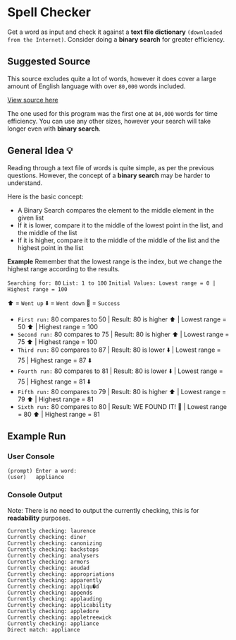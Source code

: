 # Spell Checker
Get a word as input and check it against a **text file dictionary** `(downloaded from the Internet)`. Consider doing a **binary search** for greater efficiency.

## Suggested Source
This source excludes quite a lot of words, however it does cover a large amount of English language with over `80,000` words included.

[View source here](http://www.gwicks.net/dictionaries.htm)

The one used for this program was the first one at `84,000` words for time efficiency.
You can use any other sizes, however your search will take longer even with **binary search**.

## General Idea :bulb:
Reading through a text file of words is quite simple, as per the previous questions. However, the concept of a **binary search** may be harder to understand.

Here is the basic concept:
* A Binary Search compares the element to the middle element in the given list
* If it is lower, compare it to the middle of the lowest point in the list, and the middle of the list
* If it is higher, compare it to the middle of the middle of the list and the highest point in the list

**Example**
Remember that the lowest range is the index, but we change the highest range according to the results.

`Searching for: 80` `List: 1 to 100` `Initial Values: Lowest range = 0 | Highest range = 100`

⬆️ = `Went up` ⬇️ = `Went down` 🎰 = `Success`
* `First run:` 80 compares to 50 | Result: 80 is higher ⬆️ | Lowest range = 50 ⬆️ | Highest range = 100
* `Second run:` 80 compares to 75 | Result: 80 is higher ⬆️ | Lowest range = 75 ⬆️ | Highest range = 100
* `Third run:` 80 compares to 87 | Result: 80 is lower ⬇️ | Lowest range = 75 | Highest range = 87 ⬇️
* `Fourth run:` 80 compares to 81 | Result: 80 is lower ⬇️ | Lowest range = 75 | Highest range = 81 ⬇️
* `Fifth run:` 80 compares to 79 | Result: 80 is higher ⬆️ |  Lowest range = 79 ⬆️ | Highest range = 81
* `Sixth run:` 80 compares to 80 | Result: WE FOUND IT! 🎰 | Lowest range = 80 ⬆️ | Highest range = 81

## Example Run
### User Console
```
(prompt) Enter a word:
(user)   appliance
```

### Console Output
Note: There is no need to output the currently checking, this is for **readability** purposes.
```
Currently checking: laurence
Currently checking: diner
Currently checking: canonizing
Currently checking: backstops
Currently checking: analysers
Currently checking: armors
Currently checking: aoudad
Currently checking: appropriations
Currently checking: apparently
Currently checking: appliqu�d
Currently checking: appends
Currently checking: applauding
Currently checking: applicability
Currently checking: appledore
Currently checking: appletreewick
Currently checking: appliance
Direct match: appliance
```



